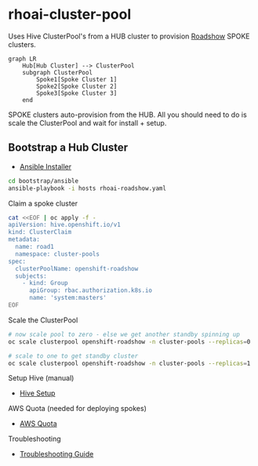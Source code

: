 # rhoai-cluster-pool

Uses Hive ClusterPool's from a HUB cluster to provision [Roadshow](https://odh-labs.github.io/rhoai-roadshow-v2/#/) SPOKE clusters.

```mermaid
graph LR
    Hub[Hub Cluster] --> ClusterPool
    subgraph ClusterPool
        Spoke1[Spoke Cluster 1]
        Spoke2[Spoke Cluster 2]
        Spoke3[Spoke Cluster 3]
    end
```

SPOKE clusters auto-provision from the HUB. All you should need to do is scale the ClusterPool and wait for install + setup.

## Bootstrap a Hub Cluster

- [Ansible Installer](bootstrap/ansible/README.md)

```bash
cd bootstrap/ansible
ansible-playbook -i hosts rhoai-roadshow.yaml
```

Claim a spoke cluster

```bash
cat <<EOF | oc apply -f -
apiVersion: hive.openshift.io/v1
kind: ClusterClaim
metadata:
  name: road1
  namespace: cluster-pools
spec:
  clusterPoolName: openshift-roadshow
  subjects:
    - kind: Group
      apiGroup: rbac.authorization.k8s.io
      name: 'system:masters'
EOF
```

Scale the ClusterPool

```bash
# now scale pool to zero - else we get another standby spinning up
oc scale clusterpool openshift-roadshow -n cluster-pools --replicas=0

# scale to one to get standby cluster
oc scale clusterpool openshift-roadshow -n cluster-pools --replicas=1
```

Setup Hive (manual)

- [Hive Setup](HIVE_SETUP.md)

AWS Quota (needed for deploying spokes)

- [AWS Quota](AWS_QUOTAS.md)

Troubleshooting

- [Troubleshooting Guide](TROUBLESHOOTING.md)
